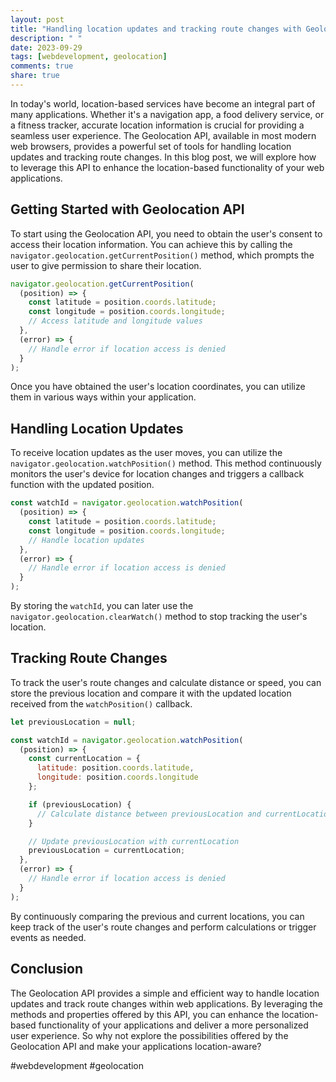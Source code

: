 ```yaml
---
layout: post
title: "Handling location updates and tracking route changes with Geolocation API"
description: " "
date: 2023-09-29
tags: [webdevelopment, geolocation]
comments: true
share: true
---
```


In today's world, location-based services have become an integral part of many applications. Whether it's a navigation app, a food delivery service, or a fitness tracker, accurate location information is crucial for providing a seamless user experience. The Geolocation API, available in most modern web browsers, provides a powerful set of tools for handling location updates and tracking route changes. In this blog post, we will explore how to leverage this API to enhance the location-based functionality of your web applications.

## Getting Started with Geolocation API

To start using the Geolocation API, you need to obtain the user's consent to access their location information. You can achieve this by calling the `navigator.geolocation.getCurrentPosition()` method, which prompts the user to give permission to share their location.

```javascript
navigator.geolocation.getCurrentPosition(
  (position) => {
    const latitude = position.coords.latitude;
    const longitude = position.coords.longitude;
    // Access latitude and longitude values
  },
  (error) => {
    // Handle error if location access is denied
  }
);
```

Once you have obtained the user's location coordinates, you can utilize them in various ways within your application.

## Handling Location Updates

To receive location updates as the user moves, you can utilize the `navigator.geolocation.watchPosition()` method. This method continuously monitors the user's device for location changes and triggers a callback function with the updated position.

```javascript
const watchId = navigator.geolocation.watchPosition(
  (position) => {
    const latitude = position.coords.latitude;
    const longitude = position.coords.longitude;
    // Handle location updates
  },
  (error) => {
    // Handle error if location access is denied
  }
);
```

By storing the `watchId`, you can later use the `navigator.geolocation.clearWatch()` method to stop tracking the user's location.

## Tracking Route Changes

To track the user's route changes and calculate distance or speed, you can store the previous location and compare it with the updated location received from the `watchPosition()` callback.

```javascript
let previousLocation = null;

const watchId = navigator.geolocation.watchPosition(
  (position) => {
    const currentLocation = {
      latitude: position.coords.latitude,
      longitude: position.coords.longitude
    };

    if (previousLocation) {
      // Calculate distance between previousLocation and currentLocation
    }

    // Update previousLocation with currentLocation
    previousLocation = currentLocation;
  },
  (error) => {
    // Handle error if location access is denied
  }
);
```

By continuously comparing the previous and current locations, you can keep track of the user's route changes and perform calculations or trigger events as needed.

## Conclusion

The Geolocation API provides a simple and efficient way to handle location updates and track route changes within web applications. By leveraging the methods and properties offered by this API, you can enhance the location-based functionality of your applications and deliver a more personalized user experience. So why not explore the possibilities offered by the Geolocation API and make your applications location-aware?

#webdevelopment #geolocation